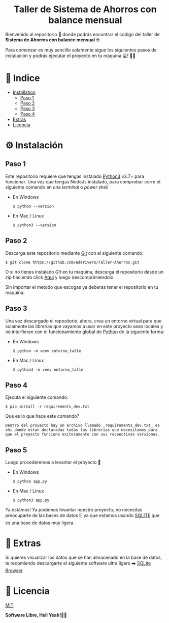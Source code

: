 # <div align="center">Taller de Sistema de Ahorros con balance mensual</div>

Bienvenido al repositorio 📂️ donde podrás encontrar el codigo del taller de **Sistema de Ahorros con balance mensual** 🤓️

Para comenzar es muy sencillo solamente sigue los siguientes pasos de instalación y podrás ejecutar el proyecto en tu máquina 💻️! 🤩️🤩️

# 📝 Indice

- [Installation](#instalacion)
  - [Paso 1](#paso1)
  - [Paso 2](#paso2)
  - [Paso 3](#paso3)
  - [Paso 4](#paso4)
- [Extras](#extras)
- [Licencia](#licencia)

# ⚙️ Instalación<a name = "instalacion"></a>

## Paso 1<a name = "paso1"></a>

Este repositorio requiere que tengas instalado [Python3](https://www.python.org/) v3.7+ para funcionar.
Una vez que tengas NodeJs instalado, para comprobar corre el siguiente comando en una _terminal_ o _power shell_

- En Windows

  ```
  $ python --version
  ```

- En Mac / Linux

  ```
  $ python3 --version
  ```

## Paso 2<a name = "paso2"></a>

Descarga este repositorio mediante [Git](https://git-scm.com/) con el siguiente comando:

```
$ git clone https://github.com/ederivero/Taller-Ahorros.git
```

O si no tienes instalado _Git_ en tu maquina, descarga el repositorio desde un _zip_ haciendo click [Aqui](https://github.com/ederivero/Taller-Ahorros/archive/refs/heads/main.zip) y luego descomprimiendolo.

Sin importar el metodo que escogas ya deberas tener el repositorio en tu maquina.

## Paso 3<a name = "paso3"></a>

Una vez descargado el repositorio, ahora, crea un entorno virtual para que solamente las librerias que vayamos a usar en este proyecto sean locales y no interfieran con el funcionamiento global de [Python](https://www.python.org/) de la siguiente forma:

- En Windows

  ```
  $ python -m venv entorno_talle
  ```

- En Mac / Linux

  ```
  $ python3 -m venv entorno_talle
  ```

## Paso 4<a name = "paso4"></a>
Ejecuta el siguiente comando:

```
$ pip install -r requirements_dev.txt
```

Que es lo que hace este comando?

    Dentro del proyecto hay un archivo llamado _requirements_dev.txt_ es ahi donde estan declaradas todas las librerias que necesitamos para que el proyecto funcione exitosamente con sus respectivas versiones.

## Paso 5<a name = "paso5"></a>

Luego procederemos a levantar el proyecto 🚀

- En Windows

  ```
  $ python app.py
  ```

- En Mac / Linux

  ```
  $ python3 app.py
  ```

Ya estámos! Ya podemos levantar nuestro proyecto, no necesitas preocuparte de las bases de datos 🗄️ ya que estamos usando [SQLITE](https://www.sqlite.org/index.html) que es una base de datos muy ligera.

# 🎯 Extras<a name = "extras"></a>

Si quieres visualizar los datos que se han almacenado en la base de datos, te recomiendo descargarte el siguiente software ultra ligero ➡️ [SQLite Browser](https://sqlitebrowser.org/dl/)

# 📜 Licencia<a name = "licencia"></a>

[MIT](https://opensource.org/licenses/MIT)

**Software Libre, Hell Yeah!🤙️🤙️**

